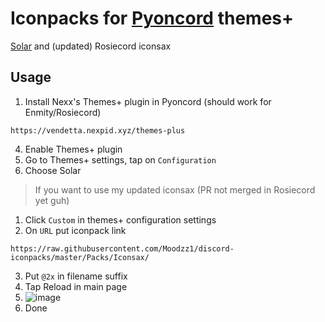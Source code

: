 # Iconpacks for [Pyoncord](https://github.com/pyoncord) themes+
[Solar](https://www.figma.com/community/file/1166831539721848736) and (updated) Rosiecord iconsax
## Usage

1. Install Nexx's Themes+ plugin in Pyoncord (should work for Enmity/Rosiecord)
```
https://vendetta.nexpid.xyz/themes-plus
```
4. Enable Themes+ plugin
5. Go to Themes+ settings, tap on `Configuration`
6. Choose Solar

>If you want to use my updated iconsax (PR not merged in Rosiecord yet guh)

1. Click `Custom` in themes+ configuration settings
2. On `URL` put iconpack link
```
https://raw.githubusercontent.com/Moodzz1/discord-iconpacks/master/Packs/Iconsax/
```
3. Put `@2x` in filename suffix
4. Tap Reload in main page
5. ![image](https://github.com/Moodzz1/discord-iconpacks/assets/88912716/2a8df743-39a2-4240-ac98-f4692c387ab2)
6. Done
